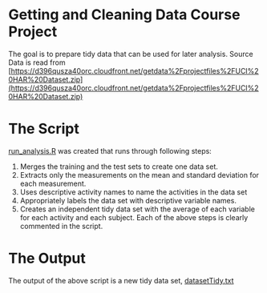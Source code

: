 # Getting and Cleaning Data Course Project

The goal is to prepare tidy data that can be used for later analysis.
Source Data is read from [https://d396qusza40orc.cloudfront.net/getdata%2Fprojectfiles%2FUCI%20HAR%20Dataset.zip](https://d396qusza40orc.cloudfront.net/getdata%2Fprojectfiles%2FUCI%20HAR%20Dataset.zip) 

# The Script
[run_analysis.R](https://github.com/shanai/CourseraRc3w4_/blob/main/run_analysis.R) was created that runs through following steps:
1. Merges the training and the test sets to create one data set.
2. Extracts only the measurements on the mean and standard deviation for each measurement. 
3. Uses descriptive activity names to name the activities in the data set
4. Appropriately labels the data set with descriptive variable names. 
5. Creates an independent tidy data set with the average of each variable for each activity and each subject.
Each of the above steps is clearly commented in the script.

# The Output
The output of the above script is a new tidy data set, [datasetTidy.txt](https://github.com/shanai/CourseraRc3w4_/blob/main/datasetTidy.txt)
